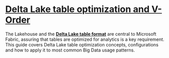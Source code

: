 # **[Delta Lake table optimization and V-Order](<https://learn.microsoft.com/en-us/fabric/data-engineering/delta-optimization-and-v-order?tabs=sparksql>)**

The Lakehouse and the **[Delta Lake table format](https://learn.microsoft.com/en-us/fabric/data-engineering/lakehouse-and-delta-tables)** are central to Microsoft Fabric, assuring that tables are optimized for analytics is a key requirement. This guide covers Delta Lake table optimization concepts, configurations and how to apply it to most common Big Data usage patterns.
